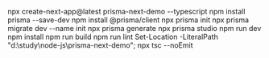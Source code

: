 npx create-next-app@latest prisma-next-demo --typescript
npm install prisma --save-dev
npm install @prisma/client
npx prisma init
npx prisma migrate dev --name init
npx prisma generate
npx prisma studio
npm run dev
npm install
npm run build
npm run lint
Set-Location -LiteralPath "d:\study\node-js\prisma-next-demo"; npx tsc --noEmit
